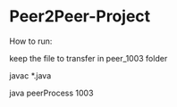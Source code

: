 # Peer2Peer-Project

How to run:

keep the file to transfer in peer_1003 folder

javac *.java 

java peerProcess 1003

